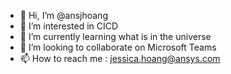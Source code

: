 - 👋 Hi, I’m @ansjhoang
- 👀 I’m interested in CICD
- 🌱 I’m currently learning what is in the universe
- 💞️ I’m looking to collaborate on Microsoft Teams
- 📫 How to reach me : jessica.hoang@ansys.com

<!---
jhoang-ansys/jhoang-ansys is a ✨ special ✨ repository because its `README.md` (this file) appears on your GitHub profile.
You can click the Preview link to take a look at your changes.
--->
